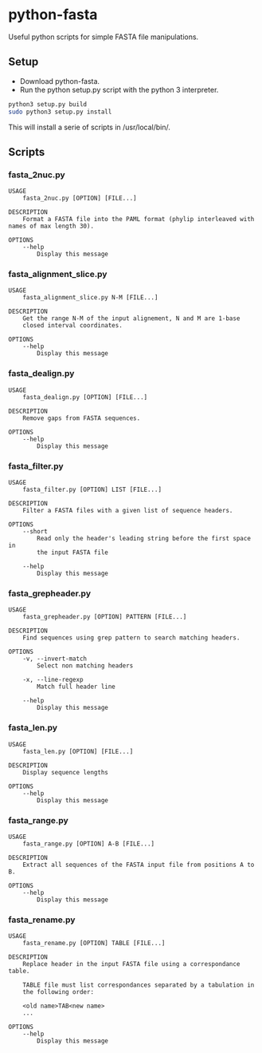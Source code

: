# python-fasta
Useful python scripts for simple FASTA file manipulations.

## Setup
* Download python-fasta.
* Run the python setup.py script with the python 3 interpreter.
```bash
python3 setup.py build
sudo python3 setup.py install
```
This will install a serie of scripts in /usr/local/bin/.

## Scripts

### fasta_2nuc.py
```
USAGE
    fasta_2nuc.py [OPTION] [FILE...]

DESCRIPTION
    Format a FASTA file into the PAML format (phylip interleaved with names of max length 30).
    
OPTIONS
    --help
        Display this message
```

### fasta_alignment_slice.py
```
USAGE
    fasta_alignment_slice.py N-M [FILE...]

DESCRIPTION
    Get the range N-M of the input alignement, N and M are 1-base
    closed interval coordinates.

OPTIONS
    --help
        Display this message
```

### fasta_dealign.py
```
USAGE
    fasta_dealign.py [OPTION] [FILE...]

DESCRIPTION
    Remove gaps from FASTA sequences.

OPTIONS
    --help
        Display this message
```

### fasta_filter.py        
```
USAGE
    fasta_filter.py [OPTION] LIST [FILE...]

DESCRIPTION
    Filter a FASTA files with a given list of sequence headers.
    
OPTIONS
    --short
        Read only the header's leading string before the first space in
        the input FASTA file
        
    --help
        Display this message
```

### fasta_grepheader.py
```
USAGE
    fasta_grepheader.py [OPTION] PATTERN [FILE...]

DESCRIPTION
    Find sequences using grep pattern to search matching headers.

OPTIONS
    -v, --invert-match
        Select non matching headers

    -x, --line-regexp
        Match full header line
    
    --help
        Display this message
```

### fasta_len.py
```
USAGE
    fasta_len.py [OPTION] [FILE...]

DESCRIPTION
    Display sequence lengths

OPTIONS
    --help
        Display this message
```

### fasta_range.py
```
USAGE
    fasta_range.py [OPTION] A-B [FILE...]

DESCRIPTION
    Extract all sequences of the FASTA input file from positions A to B.
    
OPTIONS
    --help
        Display this message
```

### fasta_rename.py
```
USAGE
    fasta_rename.py [OPTION] TABLE [FILE...]

DESCRIPTION
    Replace header in the input FASTA file using a correspondance table.

    TABLE file must list correspondances separated by a tabulation in 
    the following order:
    
    <old name>TAB<new name>
    ...
    
OPTIONS
    --help
        Display this message
```
